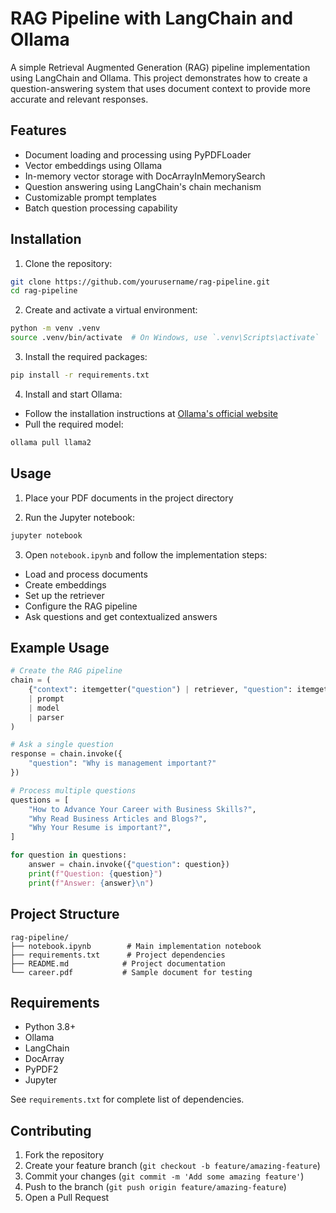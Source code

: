 # RAG Pipeline with LangChain and Ollama

A simple Retrieval Augmented Generation (RAG) pipeline implementation using LangChain and Ollama. This project demonstrates how to create a question-answering system that uses document context to provide more accurate and relevant responses.

## Features

- Document loading and processing using PyPDFLoader
- Vector embeddings using Ollama
- In-memory vector storage with DocArrayInMemorySearch
- Question answering using LangChain's chain mechanism
- Customizable prompt templates
- Batch question processing capability

## Installation

1. Clone the repository:
```bash
git clone https://github.com/yourusername/rag-pipeline.git
cd rag-pipeline
```

2. Create and activate a virtual environment:
```bash
python -m venv .venv
source .venv/bin/activate  # On Windows, use `.venv\Scripts\activate`
```

3. Install the required packages:
```bash
pip install -r requirements.txt
```

4. Install and start Ollama:
- Follow the installation instructions at [Ollama's official website](https://ollama.ai/)
- Pull the required model:
```bash
ollama pull llama2
```

## Usage

1. Place your PDF documents in the project directory

2. Run the Jupyter notebook:
```bash
jupyter notebook
```

3. Open `notebook.ipynb` and follow the implementation steps:
- Load and process documents
- Create embeddings
- Set up the retriever
- Configure the RAG pipeline
- Ask questions and get contextualized answers

## Example Usage

```python
# Create the RAG pipeline
chain = (
    {"context": itemgetter("question") | retriever, "question": itemgetter("question")}
    | prompt 
    | model 
    | parser 
)

# Ask a single question
response = chain.invoke({
    "question": "Why is management important?"
})

# Process multiple questions
questions = [
    "How to Advance Your Career with Business Skills?",
    "Why Read Business Articles and Blogs?",
    "Why Your Resume is important?",
]

for question in questions:
    answer = chain.invoke({"question": question})
    print(f"Question: {question}")
    print(f"Answer: {answer}\n")
```

## Project Structure

```
rag-pipeline/
├── notebook.ipynb        # Main implementation notebook
├── requirements.txt      # Project dependencies
├── README.md            # Project documentation
└── career.pdf           # Sample document for testing
```

## Requirements

- Python 3.8+
- Ollama
- LangChain
- DocArray
- PyPDF2
- Jupyter

See `requirements.txt` for complete list of dependencies.

## Contributing

1. Fork the repository
2. Create your feature branch (`git checkout -b feature/amazing-feature`)
3. Commit your changes (`git commit -m 'Add some amazing feature'`)
4. Push to the branch (`git push origin feature/amazing-feature`)
5. Open a Pull Request


